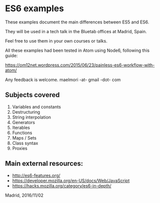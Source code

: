 # ES6 examples

These examples document the main differences between ES5 and ES6.

They will be used in a tech talk in the Bluetab offices at Madrid, Spain.

Feel free to use them in your own courses or talks.

All these examples had been tested in Atom using Node6, following this guide:

https://om12net.wordpress.com/2015/06/23/painless-es6-workflow-with-atom/

Any feedback is welcome.
maelmori -at- gmail -dot- com

## Subjects covered

1. Variables and constants
2. Destructuring
3. String interpolation
4. Generators
5. Iterables
6. Functions
7. Maps / Sets
8. Class syntax
9. Proxies

## Main external resources:
* http://es6-features.org/
* https://developer.mozilla.org/en-US/docs/Web/JavaScript
* https://hacks.mozilla.org/category/es6-in-depth/

Madrid, 2016/11/02
